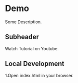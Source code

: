 # Demo

Some Description.

## Subheader

Watch Tutorial on Youtube.

## Local Development

1.Open index.html in your browser.
